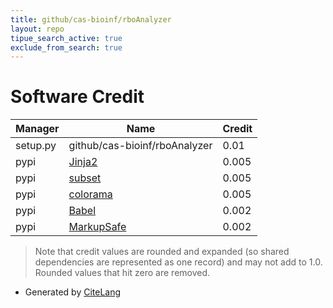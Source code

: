 ```yaml
---
title: github/cas-bioinf/rboAnalyzer
layout: repo
tipue_search_active: true
exclude_from_search: true
---
```

# Software Credit

|Manager|Name|Credit|
|-------|----|------|
|setup.py|github/cas-bioinf/rboAnalyzer|0.01|
|pypi|[Jinja2](https://palletsprojects.com/p/jinja/)|0.005|
|pypi|[subset](https://github.com/rightbrace/subset-game.git)|0.005|
|pypi|[colorama](https://github.com/tartley/colorama)|0.005|
|pypi|[Babel](http://babel.pocoo.org/)|0.002|
|pypi|[MarkupSafe](https://palletsprojects.com/p/markupsafe/)|0.002|


> Note that credit values are rounded and expanded (so shared dependencies are represented as one record) and may not add to 1.0. Rounded values that hit zero are removed.


- Generated by [CiteLang](https://github.com/vsoch/citelang)
